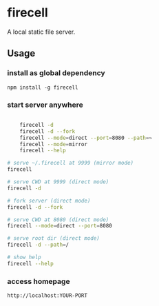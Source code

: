 # firecell

A local static file server.

## Usage

### install as global dependency

`npm install -g firecell`

### start server anywhere

```sh

    firecell -d
    firecell -d --fork
    firecell --mode=direct --port=8080 --path=~
    firecell --mode=mirror
    firecell --help

# serve ~/.firecell at 9999 (mirror mode)
firecell

# serve CWD at 9999 (direct mode)
firecell -d

# fork server (direct mode)
firecell -d --fork

# serve CWD at 8080 (direct mode)
firecell --mode=direct --port=8080

# serve root dir (direct mode)
firecell -d --path=/

# show help
firecell --help
```

### access homepage

```
http://localhost:YOUR-PORT
```
